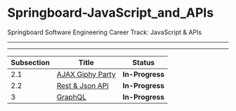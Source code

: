 # Springboard-JavaScript_and_APIs
Springboard Software Engineering Career Track: JavaScript &amp; APIs

---
---
| Subsection | Title                                        | Status             |
| ---------- | -------------------------------------------- | ------------------ |
| 2.1        | [AJAX Giphy Party](./02_1-AJAX_Giphy_Party/) | <b>In-Progress</b> |
| 2.2        | [Rest & Json API](./02_2-Rest_and_JSON_API)  | <b>In-Progress</b> |
| 3          | [GraphQL](./03-GraphQL)                      | <b>In-Progress</b> |